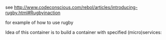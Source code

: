 see http://www.codeconscious.com/rebol/articles/introducing-rugby.html#Rugbyinaction

for example of how to use rugby

Idea of this container is to build a container with specified (micro)services:



